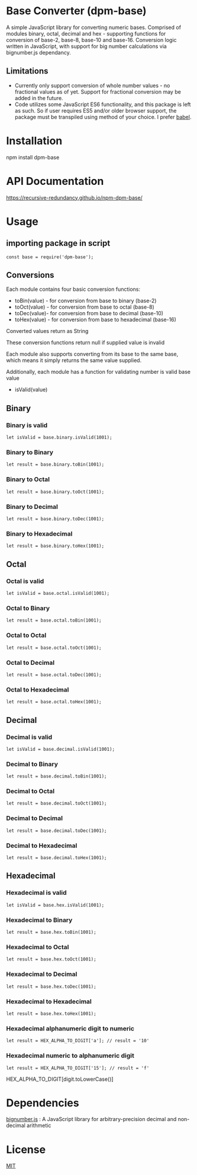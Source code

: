 # Base Converter (dpm-base)
A simple JavaScript library for converting numeric bases. Comprised of modules 
binary, octal, decimal and hex - supporting functions for conversion of base-2, 
base-8, base-10 and base-16. Conversion logic written in JavaScript, with support 
for big number calculations via bignumber.js dependancy.

## Limitations
- Currently only support conversion of whole number values - no fractional values 
as of yet. Support for fractional conversion may be added in the future.
- Code utilizes some JavaScript ES6 functionality, and this package is left as such.
So if user requires ES5 and/or older browser support, the package must be transpiled 
using method of your choice. I prefer [babel](https://babeljs.io/).
# Installation
npm install dpm-base
# API Documentation
https://recursive-redundancy.github.io/npm-dpm-base/
# Usage
## importing package in script
```
const base = require('dpm-base');
```
## Conversions
Each module contains four basic conversion functions:
- toBin(value) - for conversion from base to binary (base-2)
- toOct(value) - for conversion from base to octal (base-8)
- toDec(value)- for conversion from base to decimal (base-10)
- toHex(value) - for conversion from base to hexadecimal (base-16)

Converted values return as String

These conversion functions return null if supplied value is invalid


Each module also supports converting from its base to the same base, which means 
it simply returns the same value supplied.

Additionally, each module has a function for validating number is valid base value
- isValid(value)
## Binary
### Binary is valid
```
let isValid = base.binary.isValid(1001);
```
### Binary to Binary
```
let result = base.binary.toBin(1001);
```
### Binary to Octal
```
let result = base.binary.toOct(1001);
```
### Binary to Decimal
```
let result = base.binary.toDec(1001);
```
### Binary to Hexadecimal
```
let result = base.binary.toHex(1001);
```
## Octal
### Octal is valid
```
let isValid = base.octal.isValid(1001);
```
### Octal to Binary
```
let result = base.octal.toBin(1001);
```
### Octal to Octal
```
let result = base.octal.toOct(1001);
```
### Octal to Decimal
```
let result = base.octal.toDec(1001);
```
### Octal to Hexadecimal
```
let result = base.octal.toHex(1001);
```
## Decimal
### Decimal is valid
```
let isValid = base.decimal.isValid(1001);
```
### Decimal to Binary
```
let result = base.decimal.toBin(1001);
```
### Decimal to Octal
```
let result = base.decimal.toOct(1001);
```
### Decimal to Decimal
```
let result = base.decimal.toDec(1001);
```
### Decimal to Hexadecimal
```
let result = base.decimal.toHex(1001);
```
## Hexadecimal
### Hexadecimal is valid
```
let isValid = base.hex.isValid(1001);
```
### Hexadecimal to Binary
```
let result = base.hex.toBin(1001);
```
### Hexadecimal to Octal
```
let result = base.hex.toOct(1001);
```
### Hexadecimal to Decimal
```
let result = base.hex.toDec(1001);
```
### Hexadecimal to Hexadecimal
```
let result = base.hex.toHex(1001);
```
### Hexadecimal alphanumeric digit to numeric
```
let result = HEX_ALPHA_TO_DIGIT['a']; // result = '10'
```
### Hexadecimal numeric to alphanumeric digit
```
let result = HEX_ALPHA_TO_DIGIT['15']; // result = 'f' 
```

HEX_ALPHA_TO_DIGIT[digit.toLowerCase()]
# Dependencies
[bignumber.js](https://github.com/MikeMcl/bignumber.js) : A JavaScript library 
for arbitrary-precision decimal and non-decimal arithmetic
# License
[MIT](./license.txt)
